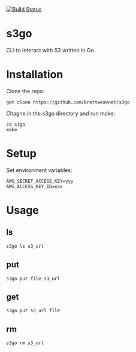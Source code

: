 [![Build Status](https://secure.travis-ci.org/brettweavnet/s3go.png)](http://travis-ci.org/brettweavnet/s3go)

# s3go

CLI to interact with S3 written in Go.

# Installation

Clone the repo:

    get clone https://github.com/brettweavnet/s3go

Chagne in the s3go directory and run make:

    cd s3go
    make

# Setup

Set environment variables:

    AWS_SECRET_ACCESS_KEY=yyy
    AWS_ACCESS_KEY_ID=xxx

# Usage

## ls

    s3go ls s3_url

## put

    s3go put file s3_url

## get

    s3go put s3_url file

## rm

    s3go rm s3_url
